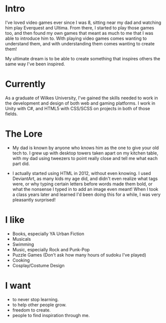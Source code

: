 
# Intro

I’ve loved video games ever since I was 8, sitting near my dad and watching him play Everquest and Ultima. From there, I started to play those games too, and then found my own games that meant as much to me that I was able to introduce him to. With playing video games comes wanting to understand them, and with understanding them comes wanting to create them!

My ultimate dream is to be able to create something that inspires others the same way I've been inspired.


# Currently

As a graduate of Wilkes University, I've gained the skills needed to work in the development and design of both web and gaming platforms. I work in Unity with C#, and HTML5 with CSS/SCSS on projects in both of those fields.

# The Lore

- My dad is known by anyone who knows him as the one to give your old tech to. I grew up with desktop towers taken apart on my kitchen table, with my dad using tweezers to point really close and tell me what each part did.

- I actually started using HTML in 2012, without even knowing. I used DeviantArt, as many kids my age did, and didn't even realize what tags were, or why typing certain letters before words made them bold, or what the nonsense I typed in to add an image even meant! When I took a class years later and learned I'd been doing this for a while, I was very pleasantly surprised!

# I like

- Books, especially YA Urban Fiction
- Musicals
- Swimming
- Music, especially Rock and Punk-Pop
- Puzzle Games (Don't ask how many hours of sudoku I've played)
- Cooking
- Cosplay/Costume Design


# I want

- to never stop learning.
- to help other people grow.
- freedom to create.
- people to find inspiration through me.

